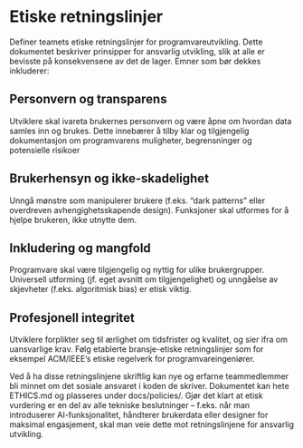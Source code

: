 # Etiske retningslinjer

Definer teamets etiske retningslinjer for programvareutvikling. Dette dokumentet beskriver prinsipper for ansvarlig utvikling, slik at alle er bevisste på konsekvensene av det de lager. Emner som bør dekkes inkluderer:

## Personvern og transparens

Utviklere skal ivareta brukernes personvern og være åpne om hvordan data samles inn og brukes. Dette innebærer å tilby klar og tilgjengelig dokumentasjon om programvarens muligheter, begrensninger og potensielle risikoer​

## Brukerhensyn og ikke-skadelighet

Unngå mønstre som manipulerer brukere (f.eks. “dark patterns” eller overdreven avhengighetsskapende design). Funksjoner skal utformes for å hjelpe brukeren, ikke utnytte dem.

## Inkludering og mangfold

Programvare skal være tilgjengelig og nyttig for ulike brukergrupper. Universell utforming (jf. eget avsnitt om tilgjengelighet) og unngåelse av skjevheter (f.eks. algoritmisk bias) er etisk viktig.

## Profesjonell integritet

Utviklere forplikter seg til ærlighet om tidsfrister og kvalitet, og sier ifra om uansvarlige krav. Følg etablerte bransje-etiske retningslinjer som for eksempel ACM/IEEE’s etiske regelverk for programvareingeniører.

Ved å ha disse retningslinjene skriftlig kan nye og erfarne teammedlemmer bli minnet om det sosiale ansvaret i koden de skriver. Dokumentet kan hete ETHICS.md og plasseres under docs/policies/. Gjør det klart at etisk vurdering er en del av alle tekniske beslutninger – f.eks. når man introduserer AI-funksjonalitet, håndterer brukerdata eller designer for maksimal engasjement, skal man veie dette mot retningslinjene for ansvarlig utvikling.
